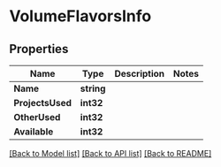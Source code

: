 # VolumeFlavorsInfo

## Properties

Name | Type | Description | Notes
------------ | ------------- | ------------- | -------------
**Name** | **string** |  | 
**ProjectsUsed** | **int32** |  | 
**OtherUsed** | **int32** |  | 
**Available** | **int32** |  | 

[[Back to Model list]](../README.md#documentation-for-models) [[Back to API list]](../README.md#documentation-for-api-endpoints) [[Back to README]](../README.md)


